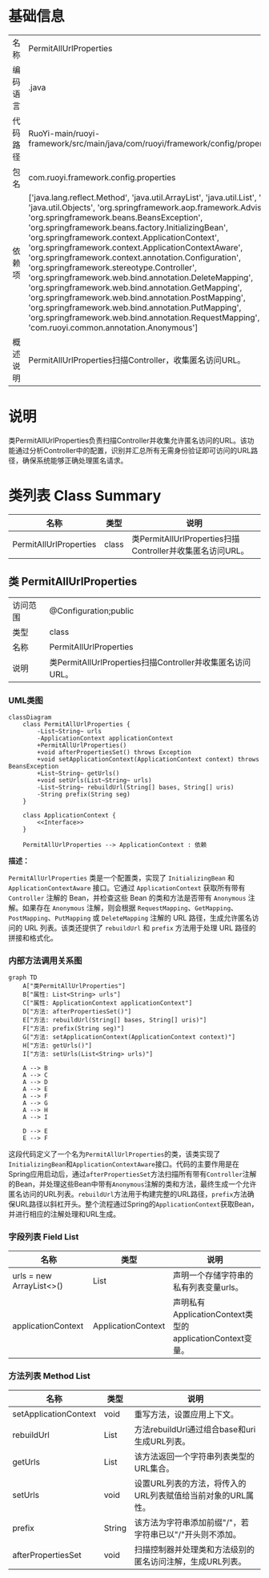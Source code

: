 # 基础信息

|      |      |
|------|------|
| 名称 | PermitAllUrlProperties |
| 编码语言 | .java |
| 代码路径 | RuoYi-main/ruoyi-framework/src/main/java/com/ruoyi/framework/config/properties/PermitAllUrlProperties.java |
| 包名 | com.ruoyi.framework.config.properties |
| 依赖项 | ['java.lang.reflect.Method', 'java.util.ArrayList', 'java.util.List', 'java.util.Map', 'java.util.Objects', 'org.springframework.aop.framework.Advised', 'org.springframework.beans.BeansException', 'org.springframework.beans.factory.InitializingBean', 'org.springframework.context.ApplicationContext', 'org.springframework.context.ApplicationContextAware', 'org.springframework.context.annotation.Configuration', 'org.springframework.stereotype.Controller', 'org.springframework.web.bind.annotation.DeleteMapping', 'org.springframework.web.bind.annotation.GetMapping', 'org.springframework.web.bind.annotation.PostMapping', 'org.springframework.web.bind.annotation.PutMapping', 'org.springframework.web.bind.annotation.RequestMapping', 'com.ruoyi.common.annotation.Anonymous'] |
| 概述说明 | PermitAllUrlProperties扫描Controller，收集匿名访问URL。 |

# 说明

类PermitAllUrlProperties负责扫描Controller并收集允许匿名访问的URL。该功能通过分析Controller中的配置，识别并汇总所有无需身份验证即可访问的URL路径，确保系统能够正确处理匿名请求。

# 类列表 Class Summary

| 名称   | 类型  | 说明 |
|-------|------|-------------|
| PermitAllUrlProperties | class | 类PermitAllUrlProperties扫描Controller并收集匿名访问URL。 |



## 类 PermitAllUrlProperties

|      |      |
|------|------|
| 访问范围 | @Configuration;public |
| 类型 | class |
| 名称 | PermitAllUrlProperties |
| 说明 | 类PermitAllUrlProperties扫描Controller并收集匿名访问URL。 |


### UML类图

```mermaid
classDiagram
    class PermitAllUrlProperties {
        -List~String~ urls
        -ApplicationContext applicationContext
        +PermitAllUrlProperties()
        +void afterPropertiesSet() throws Exception
        +void setApplicationContext(ApplicationContext context) throws BeansException
        +List~String~ getUrls()
        +void setUrls(List~String~ urls)
        -List~String~ rebuildUrl(String[] bases, String[] uris)
        -String prefix(String seg)
    }

    class ApplicationContext {
        <<Interface>>
    }

    PermitAllUrlProperties --> ApplicationContext : 依赖
```

**描述：**

`PermitAllUrlProperties` 类是一个配置类，实现了 `InitializingBean` 和 `ApplicationContextAware` 接口。它通过 `ApplicationContext` 获取所有带有 `Controller` 注解的 Bean，并检查这些 Bean 的类和方法是否带有 `Anonymous` 注解。如果存在 `Anonymous` 注解，则会根据 `RequestMapping`、`GetMapping`、`PostMapping`、`PutMapping` 或 `DeleteMapping` 注解的 URL 路径，生成允许匿名访问的 URL 列表。该类还提供了 `rebuildUrl` 和 `prefix` 方法用于处理 URL 路径的拼接和格式化。


### 内部方法调用关系图

```mermaid
graph TD
    A["类PermitAllUrlProperties"]
    B["属性: List<String> urls"]
    C["属性: ApplicationContext applicationContext"]
    D["方法: afterPropertiesSet()"]
    E["方法: rebuildUrl(String[] bases, String[] uris)"]
    F["方法: prefix(String seg)"]
    G["方法: setApplicationContext(ApplicationContext context)"]
    H["方法: getUrls()"]
    I["方法: setUrls(List<String> urls)"]

    A --> B
    A --> C
    A --> D
    A --> E
    A --> F
    A --> G
    A --> H
    A --> I

    D --> E
    E --> F
```

这段代码定义了一个名为`PermitAllUrlProperties`的类，该类实现了`InitializingBean`和`ApplicationContextAware`接口。代码的主要作用是在Spring应用启动后，通过`afterPropertiesSet`方法扫描所有带有`Controller`注解的Bean，并处理这些Bean中带有`Anonymous`注解的类和方法，最终生成一个允许匿名访问的URL列表。`rebuildUrl`方法用于构建完整的URL路径，`prefix`方法确保URL路径以斜杠开头。整个流程通过Spring的`ApplicationContext`获取Bean，并进行相应的注解处理和URL生成。

### 字段列表 Field List

| 名称  | 类型  | 说明 |
|-------|-------|------|
| urls = new ArrayList<>() | List<String> | 声明一个存储字符串的私有列表变量urls。 |
| applicationContext | ApplicationContext | 声明私有ApplicationContext类型的applicationContext变量。 |

### 方法列表 Method List

| 名称  | 类型  | 说明 |
|-------|-------|------|
| setApplicationContext | void | 重写方法，设置应用上下文。 |
| rebuildUrl | List<String> | 方法rebuildUrl通过组合base和uri生成URL列表。 |
| getUrls | List<String> | 该方法返回一个字符串列表类型的URL集合。 |
| setUrls | void | 设置URL列表的方法，将传入的URL列表赋值给当前对象的URL属性。 |
| prefix | String | 该方法为字符串添加前缀"/"，若字符串已以"/"开头则不添加。 |
| afterPropertiesSet | void | 扫描控制器并处理类和方法级别的匿名访问注解，生成URL列表。 |




